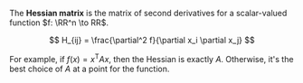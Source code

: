 The **Hessian matrix** is the matrix of second derivatives for a scalar-valued function $f: \RR^n \to RR$.

$$
H_{ij} = \frac{\partial^2 f}{\partial x_i \partial x_j}
$$

For example, if $f(x) = x^\mathsf{T}Ax$, then the Hessian is exactly $A$. Otherwise, it's the best choice of $A$ at a point for the function.